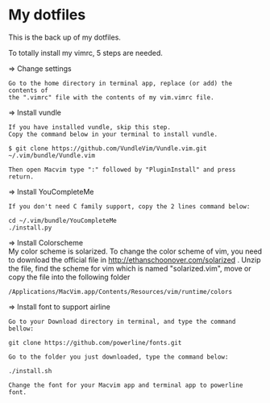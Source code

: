 # My dotfiles
This is the back up of my dotfiles.

To totally install my vimrc, 5 steps are needed.

=> Change settings

    Go to the home directory in terminal app, replace (or add) the contents of
    the ".vimrc" file with the contents of my vim.vimrc file.

=> Install vundle

    If you have installed vundle, skip this step.
    Copy the command below in your terminal to install vundle.

    $ git clone https://github.com/VundleVim/Vundle.vim.git ~/.vim/bundle/Vundle.vim

    Then open Macvim type ":" followed by "PluginInstall" and press return.
=> Install YouCompleteMe

    If you don't need C family support, copy the 2 lines command below:

    cd ~/.vim/bundle/YouCompleteMe
    ./install.py

=> Install Colorscheme                                                          
    My color scheme is solarized. To change the color scheme of vim, you need to
    download the official file in http://ethanschoonover.com/solarized .
    Unzip the file, find the scheme for vim which is named "solarized.vim",
    move or copy the file into the following folder

    /Applications/MacVim.app/Contents/Resources/vim/runtime/colors

=> Install font to support airline

    Go to your Download directory in terminal, and type the command bellow:

    git clone https://github.com/powerline/fonts.git

    Go to the folder you just downloaded, type the command below:

    ./install.sh

    Change the font for your Macvim app and terminal app to powerline font.
